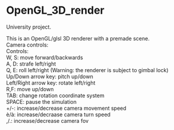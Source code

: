 # OpenGL_3D_render
University project.


This is an OpenGL/glsl 3D renderer with a premade scene.\
Camera controls:\
Controls:\
    W, S: move forward/backwards\
    A, D: strafe left/right\
    Q, E: roll left/right (Warning: the renderer is subject to gimbal lock)\
    Up/Down arrow key: pitch up/down\
    Left/Right arrow key: rotate left/right\
    R,F: move up/down\
    TAB: change rotation coordinate system\
    SPACE: pause the simulation\
    +/-: increase/decrease camera movement speed\
    è/à: increase/decraase camera turn speed\
    ,/.: increase/decrease camera fov
